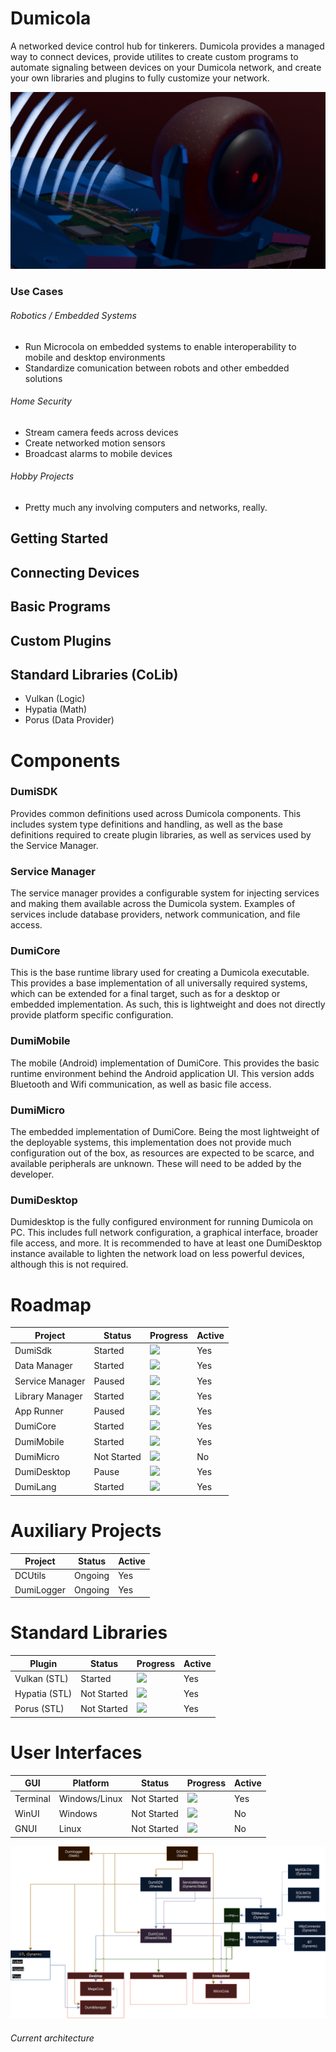 # Dumicola
A networked device control hub for tinkerers. Dumicola provides a managed way to connect devices, provide utilites to create custom programs to automate signaling between devices on your Dumicola network, and create your own libraries and plugins to fully customize your network.

![](./plogo1.png)

### Use Cases
###### Robotics / Embedded Systems
* Run Microcola on embedded systems to enable interoperability to mobile and desktop environments
* Standardize comunication between robots and other embedded solutions 
###### Home Security
* Stream camera feeds across devices
* Create networked motion sensors
* Broadcast alarms to mobile devices
###### Hobby Projects
* Pretty much any involving computers and networks, really.

## Getting Started

## Connecting Devices

## Basic Programs

## Custom Plugins

## Standard Libraries (CoLib)
* Vulkan (Logic)
* Hypatia (Math)
* Porus (Data Provider)

# Components
### DumiSDK
Provides common definitions used across Dumicola components. This includes system type definitions and handling, as well as the base definitions required to create plugin libraries, as well as services used by the Service Manager.

### Service Manager
The service manager provides a configurable system for injecting services and making them available across the Dumicola system. Examples of services include database providers, network communication, and file access.

### DumiCore
This is the base runtime library used for creating a Dumicola executable. This provides a base implementation of all universally required systems, which can be extended for a final target, such as for a desktop or embedded implementation. As such, this is lightweight and does not directly provide platform specific configuration.

### DumiMobile
The mobile (Android) implementation of DumiCore. This provides the basic runtime environment behind the Android application UI. This version adds Bluetooth and Wifi communication, as well as basic file access.

### DumiMicro
The embedded implementation of DumiCore. Being the most lightweight of the deployable systems, this implementation does not provide much configuration out of the box, as resources are expected to be scarce, and available peripherals are unknown. These will need to be added by the developer.

### DumiDesktop
Dumidesktop is the fully configured environment for running Dumicola on PC. This includes full network configuration, a graphical interface, broader file access, and more. It is recommended to have at least one DumiDesktop instance available to lighten the network load on less powerful devices, although this is not required.

# Roadmap

Project | Status | Progress | Active
--------|--------|----------|-------
| DumiSdk | Started | ![](https://geps.dev/progress/23/) | Yes 
| Data Manager | Started | ![](https://geps.dev/progress/20/) | Yes 
| Service Manager | Paused | ![](https://geps.dev/progress/40/) | Yes 
| Library Manager | Started | ![](https://geps.dev/progress/20/) | Yes 
| App Runner | Paused | ![](https://geps.dev/progress/0/) | Yes 
| DumiCore | Started | ![](https://geps.dev/progress/6/) | Yes 
| DumiMobile | Started | ![](https://geps.dev/progress/1/) | Yes 
| DumiMicro | Not Started | ![](https://geps.dev/progress/0/) | No 
| DumiDesktop | Pause | ![](https://geps.dev/progress/2/) | Yes 
| DumiLang | Started | ![](https://geps.dev/progress/0/) | Yes 


# Auxiliary Projects
Project | Status  | Active
--------|--------|-------
| DCUtils | Ongoing | Yes
| DumiLogger | Ongoing | Yes

# Standard Libraries
Plugin | Status | Progress | Active
------ | ------ | -------- | ------
| Vulkan (STL) | Started | ![](https://geps.dev/progress/5/) | Yes 
| Hypatia (STL) | Not Started | ![](https://geps.dev/progress/0/) | Yes 
| Porus (STL) | Not Started | ![](https://geps.dev/progress/0/) | Yes 

# User Interfaces
GUI | Platform | Status | Progress | Active
--- | -------- | ------ | -------- | ------
| Terminal | Windows/Linux | Not Started | ![](https://geps.dev/progress/0/) | Yes
| WinUI | Windows | Not Started | ![](https://geps.dev/progress/0/) | No
| GNUI | Linux | Not Started | ![](https://geps.dev/progress/0/) | No

![](./overview_arch_tp.png)
###### Current architecture